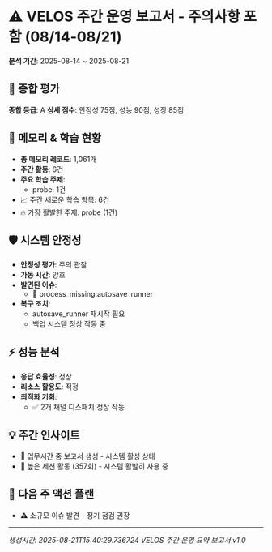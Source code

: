 # ⚠️ VELOS 주간 운영 보고서 - 주의사항 포함 (08/14-08/21)
**분석 기간**: 2025-08-14 ~ 2025-08-21

## 🎯 종합 평가
**종합 등급**: A
**상세 점수**: 안정성 75점, 성능 90점, 성장 85점

## 🧠 메모리 & 학습 현황
- **총 메모리 레코드**: 1,061개
- **주간 활동**: 6건
- **주요 학습 주제**:
  - probe: 1건
- 📈 주간 새로운 학습 항목: 6건
- 🔥 가장 활발한 주제: probe (1건)

## 🛡️ 시스템 안정성
- **안정성 평가**: 주의 관찰
- **가동 시간**: 양호
- **발견된 이슈**:
  - 🚨 process_missing:autosave_runner
- **복구 조치**:
  - autosave_runner 재시작 필요
  - 백업 시스템 정상 작동 중

## ⚡ 성능 분석
- **응답 효율성**: 정상
- **리소스 활용도**: 적정
- **최적화 기회**:
  - ✅ 2개 채널 디스패치 정상 작동

## 💡 주간 인사이트
- 📅 업무시간 중 보고서 생성 - 시스템 활성 상태
- 🚀 높은 세션 활동 (357회) - 시스템 활발히 사용 중

## 🎯 다음 주 액션 플랜
- ⚠️ 소규모 이슈 발견 - 정기 점검 권장

---
*생성시간: 2025-08-21T15:40:29.736724*
*VELOS 주간 운영 요약 보고서 v1.0*
